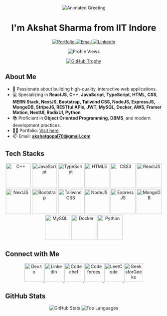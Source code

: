 <p align="center">
  <img src="https://capsule-render.vercel.app/api?type=waving&height=150&color=gradient&text=Hi,%20Everyone!🕹️&fontAlignY=35&animation=fadeIn" alt="Animated Greeting"/>
</p>

<h1 align="center">I'm Akshat Sharma from IIT Indore</h1>

<p align="center">
  <a href="https://linktr.ee/akshat.iiti">
    <img src="https://img.shields.io/badge/Portfolio-Visit%20Here-blue?style=for-the-badge&logo=portfolio" alt="Portfolio"/>
  </a>
  <a href="mailto:akshatgopal70@gmail.com">
    <img src="https://img.shields.io/badge/Email-Here-c14438?style=for-the-badge&logo=gmail" alt="Email"/>
  </a>
  <a href="https://www.linkedin.com/in/akshat-sharma-7914a7250/" target="_blank">
    <img src="https://img.shields.io/badge/LinkedIn-0A66C2?style=for-the-badge&logo=linkedin&logoColor=white" alt="LinkedIn" />
</a>

</p>

<p align="center">
  <img src="https://komarev.com/ghpvc/?username=akshatsharma5&label=Profile%20views&color=0e75b6&style=flat" alt="Profile Views" />
</p>

<p align="center">
  <a href="https://github.com/ryo-ma/github-profile-trophy">
    <img src="https://github-profile-trophy.vercel.app/?username=akshatsharma5" alt="GitHub Trophy" />
  </a>
</p>



## About Me

- 🌱 Passionate about building high-quality, interactive web applications.
- 💻 Specializing in **ReactJS**, **C++**, **JavaScript**, **TypeScript**, **HTML**, **CSS**, **MERN Stack, NextJS, Bootstrap, Tailwind CSS, NodeJS, ExpressJS, MongoDB, StripeJS, RESTful APIs, JWT, MySQL, Docker, AWS, Framer Motion, NextUI, RadixUI, Python**
- 📚 Proficient in **Object Oriented Programming**, **DBMS**, and modern development practices.
- 👨‍💻 Portfolio: [Visit here](https://linktr.ee/akshat.iiti)
- 📫 Email: **akshatgopal70@gmail.com**



## Tech Stacks

<p align="center">
  <img src="https://cdn.jsdelivr.net/gh/devicons/devicon/icons/cplusplus/cplusplus-original.svg" alt="C++" width="80" height="80"/>
  <img src="https://cdn.jsdelivr.net/gh/devicons/devicon/icons/javascript/javascript-original.svg" alt="JavaScript" width="80" height="80"/>
  <img src="https://cdn.jsdelivr.net/gh/devicons/devicon/icons/typescript/typescript-original.svg" alt="TypeScript" width="80" height="80"/>
  <img src="https://cdn.jsdelivr.net/gh/devicons/devicon/icons/html5/html5-original.svg" alt="HTML5" width="80" height="80"/>
  <img src="https://cdn.jsdelivr.net/gh/devicons/devicon/icons/css3/css3-original.svg" alt="CSS3" width="80" height="80"/>
  <img src="https://cdn.jsdelivr.net/gh/devicons/devicon/icons/react/react-original.svg" alt="ReactJS" width="80" height="80"/>
  <img src="https://cdn.jsdelivr.net/gh/devicons/devicon/icons/nextjs/nextjs-original.svg" alt="NextJS" width="80" height="80"/>
  <img src="https://cdn.jsdelivr.net/gh/devicons/devicon/icons/bootstrap/bootstrap-original.svg" alt="Bootstrap" width="80" height="80"/>
  <img src="https://upload.wikimedia.org/wikipedia/commons/d/d5/Tailwind_CSS_Logo.svg" alt="TailwindCSS" width="80" height="80"/>
  <img src="https://cdn.jsdelivr.net/gh/devicons/devicon/icons/nodejs/nodejs-original.svg" alt="NodeJS" width="80" height="80"/>
  <img src="https://cdn.jsdelivr.net/gh/devicons/devicon/icons/express/express-original.svg" alt="ExpressJS" width="80" height="80"/>
  <img src="https://cdn.jsdelivr.net/gh/devicons/devicon/icons/mongodb/mongodb-original.svg" alt="MongoDB" width="80" height="80"/>
  <img src="https://cdn.jsdelivr.net/gh/devicons/devicon/icons/mysql/mysql-original.svg" alt="MySQL" width="80" height="80"/>
  <img src="https://cdn.jsdelivr.net/gh/devicons/devicon/icons/docker/docker-original.svg" alt="Docker" width="80" height="80"/>
  <img src="https://cdn.jsdelivr.net/gh/devicons/devicon/icons/python/python-original.svg" alt="Python" width="80" height="80"/>
</p>





## Connect with Me

<p align="center">
  <a href="https://dev.to/pandit_g" target="_blank">
    <img src="https://raw.githubusercontent.com/rahuldkjain/github-profile-readme-generator/master/src/images/icons/Social/devto.svg" alt="Dev.to" height="60" width="60" />
  </a>
  <a href="https://linkedin.com/in/akshat7" target="_blank">
    <img src="https://raw.githubusercontent.com/rahuldkjain/github-profile-readme-generator/master/src/images/icons/Social/linked-in-alt.svg" alt="LinkedIn" height="60" width="60" />
  </a>
  <a href="https://www.codechef.com/users/akshatsharma007" target="_blank">
    <img src="https://cdn.jsdelivr.net/npm/simple-icons@3.1.0/icons/codechef.svg" alt="Codechef" height="60" width="60" />
  </a>
  <a href="https://codeforces.com/profile/akshatsharma007" target="_blank">
    <img src="https://raw.githubusercontent.com/rahuldkjain/github-profile-readme-generator/master/src/images/icons/Social/codeforces.svg" alt="Codeforces" height="60" width="60" />
  </a>
  <a href="https://www.leetcode.com/sharma_akshat" target="_blank">
    <img src="https://raw.githubusercontent.com/rahuldkjain/github-profile-readme-generator/master/src/images/icons/Social/leet-code.svg" alt="LeetCode" height="60" width="60" />
  </a>
  <a href="https://auth.geeksforgeeks.org/user/akshat_iiti/profile" target="_blank">
    <img src="https://raw.githubusercontent.com/rahuldkjain/github-profile-readme-generator/master/src/images/icons/Social/geeks-for-geeks.svg" alt="GeeksforGeeks" height="60" width="60" />
  </a>
</p>



## GitHub Stats

<p align="center">
  <img src="https://github-readme-stats.vercel.app/api?username=akshatsharma5&show_icons=true&locale=en&hide_border=true" alt="GitHub Stats" />
  <img src="https://github-readme-stats.vercel.app/api/top-langs?username=akshatsharma5&show_icons=true&locale=en&layout=compact&hide_border=true" alt="Top Languages" />
</p>
